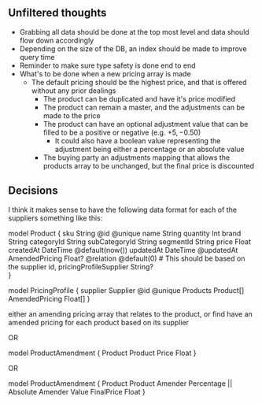 ## Unfiltered thoughts

- Grabbing all data should be done at the top most level and data should flow down accordingly
- Depending on the size of the DB, an index should be made to improve query time
- Reminder to make sure type safety is done end to end
- What's to be done when a new pricing array is made
  - The default pricing should be the highest price, and that is offered without any prior dealings
    - The product can be duplicated and have it's price modified
    - The product can remain a master, and the adjustments can be made to the price
    - The product can have an optional adjustment value that can be filled to be a positive or negative (e.g. +$5, -$0.50)
      - It could also have a boolean value representing the adjustment being either a percentage or an absolute value
    - The buying party an adjustments mapping that allows the products array to be unchanged, but the final price is discounted

## Decisions

I think it makes sense to have the following data format for each of the suppliers
something like this:

model Product {
sku String @id @unique
name String
quantity Int
brand String
categoryId String
subCategoryId String
segmentId String
price Float
createdAt DateTime @default(now())
updatedAt DateTime @updatedAt
AmendedPricing Float? @relation @default(0) # This should be based on the supplier id,
pricingProfileSupplier String?  
}

model PricingProfile {
supplier Supplier @id @unique
Products Product[]
AmendedPricing Float[]
}

either an amending pricing array that relates to the product, or find have an amended pricing for each product based on its supplier

OR

model ProductAmendment {
Product Product
Price Float
}

OR

model ProductAmendment {
Product Product
Amender Percentage || Absolute
Amender Value
FinalPrice Float
}
